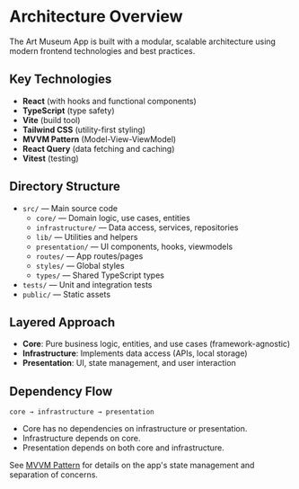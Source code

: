 # Architecture Overview

The Art Museum App is built with a modular, scalable architecture using modern frontend technologies and best practices.

## Key Technologies
- **React** (with hooks and functional components)
- **TypeScript** (type safety)
- **Vite** (build tool)
- **Tailwind CSS** (utility-first styling)
- **MVVM Pattern** (Model-View-ViewModel)
- **React Query** (data fetching and caching)
- **Vitest** (testing)

## Directory Structure
- `src/` — Main source code
  - `core/` — Domain logic, use cases, entities
  - `infrastructure/` — Data access, services, repositories
  - `lib/` — Utilities and helpers
  - `presentation/` — UI components, hooks, viewmodels
  - `routes/` — App routes/pages
  - `styles/` — Global styles
  - `types/` — Shared TypeScript types
- `tests/` — Unit and integration tests
- `public/` — Static assets

## Layered Approach
- **Core**: Pure business logic, entities, and use cases (framework-agnostic)
- **Infrastructure**: Implements data access (APIs, local storage)
- **Presentation**: UI, state management, and user interaction

## Dependency Flow
```
core → infrastructure → presentation
```
- Core has no dependencies on infrastructure or presentation.
- Infrastructure depends on core.
- Presentation depends on both core and infrastructure.

See [MVVM Pattern](mvvm.md) for details on the app's state management and separation of concerns.
